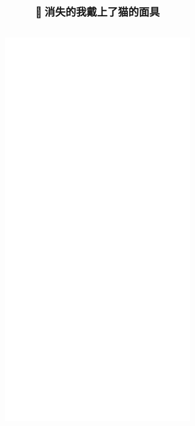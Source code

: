 <h1 align="center">🦊 消失的我戴上了猫的面具</h1>

<p align="center">
  <a aria-label="build status" href="https://github.com/nitrojector/nitrojector/actions/workflows/metrics-2.yml">
    <img alt="" src="https://github.com/nitrojector/nitrojector/actions/workflows/metrics-2.yml/badge.svg">
  </a>
</p>

<p align="center">
  <img alt="metrics" src="/github-metrics.svg"/>
</p>

<!--
**nitrojector/nitrojector** is a ✨ _special_ ✨ repository because its `README.md` (this file) appears on your GitHub profile.

Here are some ideas to get you started:

- 🔭 I’m currently working on ...
- 🌱 I’m currently learning ...
- 👯 I’m looking to collaborate on ...
- 🤔 I’m looking for help with ...
- 💬 Ask me about ...
- 📫 How to reach me: ...
- 😄 Pronouns: ...
- ⚡ Fun fact: ...
-->
